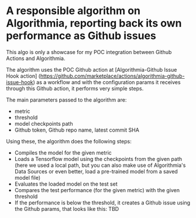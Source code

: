 # A responsible algorithm on Algorithmia, reporting back its own performance as Github issues

This algo is only a showcase for my POC integration between Github Actions and Algorithmia. 

The algorithm uses the POC Github action at [Algorithmia-Github Issue Hook action] (https://github.com/marketplace/actions/algorithmia-github-issue-hook) as a workflow and with the configuration params it receives through this Github action, it performs very simple steps. 

The main parameters passed to the algorithm are: 
- metric
- threshold
- model checkpoints path
- Github token, Github repo name, latest commit SHA

Using these, the algorithm does the following steps:
- Compiles the model for the given metric
- Loads a Tensorflow model using the checkpoints from the given path (here we used a local path, but you can also make use of Algorithmia's Data Sources or even better, load a pre-trained model from a saved model file)
- Evaluates the loaded model on the test set
- Compares the test performance (for the given metric) with the given threshold
- If the performance is below the threshold, it creates a Github issue using the Github params, that looks like this: TBD
